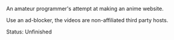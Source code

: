 An amateur programmer's attempt at making an anime website.

Use an ad-blocker, the videos are non-affiliated third party hosts.

Status: Unfinished

